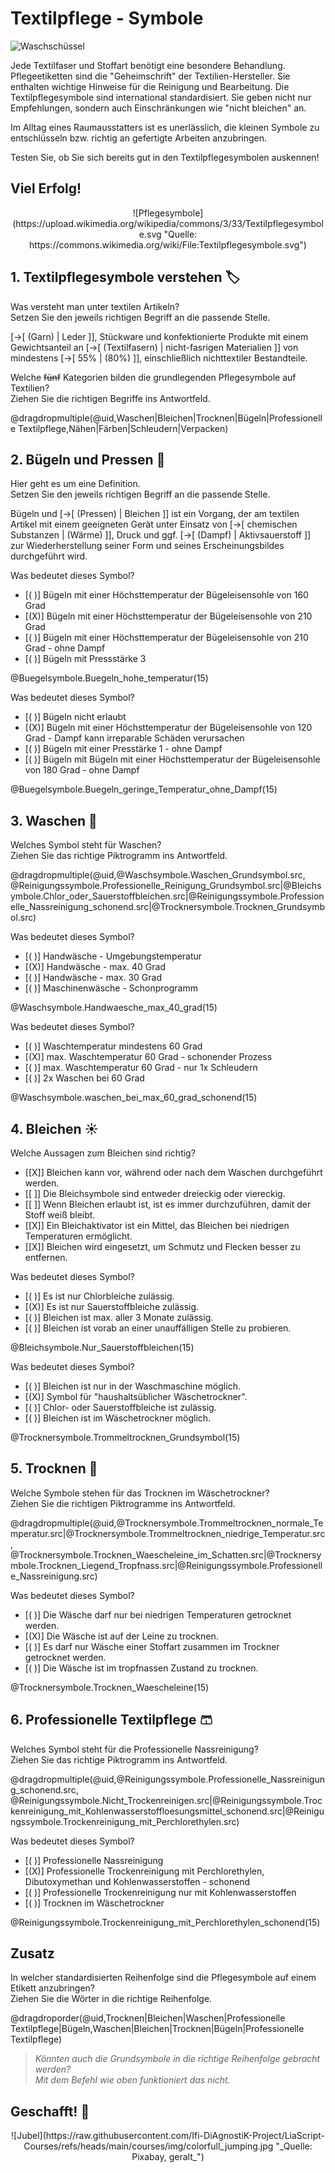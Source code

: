 <!--

author:   Hilke Domsch
email:    hilke.domsch@gkz-ev.de
version:  0.0.4
language: de
narrator: Deutsch Female

edit: true
date: 2025-09-08

icon: https://raw.githubusercontent.com/Ifi-DiAgnostiK-Project/LiaScript-Courses/refs/heads/main/img/Logo_234px.png
logo: img/Textilpflegesymbole.png
comment:  Kurs mit den Piktogrammen zur Textilpflege für Raumausstatter.

title: Raumausstatter - Textilpflegesymbole

link: https://raw.githubusercontent.com/Ifi-DiAgnostiK-Project/LiaScript-Courses/refs/heads/main/courses/style.css

import: https://raw.githubusercontent.com/Ifi-DiAgnostiK-Project/LiaScript_DragAndDrop_Template/refs/heads/main/README.md
        https://raw.githubusercontent.com/Ifi-DiAgnostiK-Project/Piktogramme/refs/heads/main/makros.md
        https://raw.githubusercontent.com/Ifi-DiAgnostiK-Project/Textilpflegesymbole/refs/heads/main/makros.md
        https://raw.githubusercontent.com/Ifi-DiAgnostiK-Project/LiaScript_ImageQuiz/refs/heads/main/README.md
        https://raw.githubusercontent.com/Ifi-DiAgnostiK-Project/Bildersammlung/refs/heads/main/makros.md


tags: [ Textilpflege, Bügeln, Waschen, Bleichen, Trocknen, Raumausstatter]

-->

# Textilpflege - Symbole 

![Waschschüssel](img/wash.png)<!-- style="max-width: 100px; width: 100%;" -->

Jede Textilfaser und Stoffart benötigt eine besondere Behandlung. Pflegeetiketten sind die "Geheimschrift" der Textilien-Hersteller. Sie enthalten wichtige Hinweise für die Reinigung und Bearbeitung. Die Textilpflegesymbole sind international standardisiert. Sie geben nicht nur Empfehlungen, sondern auch Einschränkungen wie "nicht bleichen" an. 

Im Alltag eines Raumausstatters ist es unerlässlich, die kleinen Symbole zu entschlüsseln bzw. richtig an gefertigte Arbeiten anzubringen.

Testen Sie, ob Sie sich bereits gut in den Textilpflegesymbolen auskennen!

<!--class="highlight"-->
Viel Erfolg!
------------

<center>
![Pflegesymbole](https://upload.wikimedia.org/wikipedia/commons/3/33/Textilpflegesymbole.svg "Quelle: https://commons.wikimedia.org/wiki/File:Textilpflegesymbole.svg")<!-- style="max-width: 500px; width: 100%" -->
</center>


## 1. Textilpflegesymbole verstehen 🏷

<section class="flex-container border">
<div class="flex-child">

<!-- class="highlight" -->
Was versteht man unter textilen Artikeln?\
Setzen Sie den jeweils richtigen Begriff an die passende Stelle.

[->[  (Garn) | Leder ]], Stückware und konfektionierte Produkte mit einem Gewichtsanteil an [->[ (Textilfasern) | nicht-fasrigen Materialien ]] von mindestens [->[  55% | (80%)  ]], einschließlich nichttextiler Bestandteile.  

</div>
</section>


<!-- class="highlight" -->
Welche ~~fünf~~ Kategorien bilden die grundlegenden Pflegesymbole auf Textilien?\
Ziehen Sie die richtigen Begriffe ins Antwortfeld.

<!-- data-randomize -->
@dragdropmultiple(@uid,Waschen|Bleichen|Trocknen|Bügeln|Professionelle Textilpflege,Nähen|Färben|Schleudern|Verpacken)



## 2. Bügeln und Pressen 🔳 

<section class="flex-container border">
<div class="flex-child">

<!-- class="highlight" -->
Hier geht es um eine Definition.\
Setzen Sie den jeweils richtigen Begriff an die passende Stelle.

Bügeln und [->[  (Pressen) | Bleichen ]] ist ein Vorgang, der am textilen Artikel mit einem geeigneten Gerät unter Einsatz von [->[  chemischen Substanzen | (Wärme)  ]], Druck und ggf.  [->[ (Dampf) | Aktivsauerstoff ]] zur Wiederherstellung seiner Form und seines Erscheinungsbildes durchgeführt wird.

</div>
</section>


<section class="flex-container border">
<div class="flex-child">

<!-- class="highlight" -->
Was bedeutet dieses Symbol?

<!-- data-randomize -->
- [( )] Bügeln mit einer Höchsttemperatur der Bügeleisensohle von 160 Grad
- [(X)] Bügeln mit einer Höchsttemperatur der Bügeleisensohle von 210 Grad
- [( )] Bügeln mit einer Höchsttemperatur der Bügeleisensohle von 210 Grad - ohne Dampf
- [( )] Bügeln mit Pressstärke 3

</div>
<div class="flex-child-2 center">
@Buegelsymbole.Buegeln_hohe_temperatur(15)
</div>
</section>

<section class="flex-container border">
<div class="flex-child">

<!-- class="highlight" -->
Was bedeutet dieses Symbol?

<!-- data-randomize -->
- [( )] Bügeln nicht erlaubt
- [(X)] Bügeln mit einer Höchsttemperatur der Bügeleisensohle von 120 Grad - Dampf kann irreparable Schäden verursachen
- [( )] Bügeln mit einer Presstärke 1 - ohne Dampf
- [( )] Bügeln mit Bügeln mit einer Höchsttemperatur der Bügeleisensohle von 180 Grad - ohne Dampf

</div>
<div class="flex-child-2 center">
@Buegelsymbole.Buegeln_geringe_Temperatur_ohne_Dampf(15)
</div>
</section>

## 3. Waschen 🥼

<!-- class="highlight" -->
Welches Symbol steht für Waschen?\
Ziehen Sie das richtige Piktrogramm ins Antwortfeld.

<!-- data-randomize -->
@dragdropmultiple(@uid,@Waschsymbole.Waschen_Grundsymbol.src, @Reinigungssymbole.Professionelle_Reinigung_Grundsymbol.src|@Bleichsymbole.Chlor_oder_Sauerstoffbleichen.src|@Reinigungssymbole.Professionelle_Nassreinigung_schonend.src|@Trocknersymbole.Trocknen_Grundsymbol.src)

<section class="flex-container border">
<div class="flex-child">


<!-- class="highlight" -->
Was bedeutet dieses Symbol?

<!-- data-randomize -->
- [( )] Handwäsche - Umgebungstemperatur
- [(X)] Handwäsche - max. 40 Grad
- [( )] Handwäsche - max. 30 Grad
- [( )] Maschinenwäsche - Schonprogramm

</div>
<div class="flex-child-2 center">
@Waschsymbole.Handwaesche_max_40_grad(15)
</div>
</section>


<section class="flex-container border">
<div class="flex-child">

<!-- class="highlight" -->
Was bedeutet dieses Symbol?

<!-- data-randomize -->
- [( )] Waschtemperatur mindestens 60 Grad
- [(X)] max. Waschtemperatur 60 Grad - schonender Prozess
- [( )] max. Waschtemperatur 60 Grad - nur 1x Schleudern
- [( )] 2x Waschen bei 60 Grad

</div>
<div class="flex-child-2 center">
@Waschsymbole.waschen_bei_max_60_grad_schonend(15)
</div>
</section>

## 4. Bleichen ☀

<section class="flex-container border">
<div class="flex-child">

<!-- class="highlight" -->
Welche Aussagen zum Bleichen sind richtig?

<!-- data-randomize -->
- [[X]] Bleichen kann vor, während oder nach dem Waschen durchgeführt werden.
- [[ ]] Die Bleichsymbole sind entweder dreieckig oder viereckig.
- [[ ]] Wenn Bleichen erlaubt ist, ist es immer durchzuführen, damit der Stoff weiß bleibt.
- [[X]] Ein Bleichaktivator ist ein Mittel, das Bleichen bei niedrigen Temperaturen ermöglicht.
- [[X]] Bleichen wird eingesetzt, um Schmutz und Flecken besser zu entfernen.


</div>
</section>

<section class="flex-container border">
<div class="flex-child">

<!-- class="highlight" -->
Was bedeutet dieses Symbol?

<!-- data-randomize -->
- [( )] Es ist nur Chlorbleiche zulässig.
- [(X)] Es ist nur Sauerstoffbleiche zulässig.
- [( )] Bleichen ist max. aller 3 Monate zulässig.
- [( )] Bleichen ist vorab an einer unauffälligen Stelle zu probieren.

</div>
<div class="flex-child-2 center">
@Bleichsymbole.Nur_Sauerstoffbleichen(15)
</div>
</section>

<section class="flex-container border">
<div class="flex-child">

<!-- class="highlight" -->
Was bedeutet dieses Symbol?

<!-- data-randomize -->
- [( )] Bleichen ist nur in der Waschmaschine möglich.
- [(X)] Symbol für "haushaltsüblicher Wäschetrockner".
- [( )] Chlor- oder Sauerstoffbleiche ist zulässig.
- [( )] Bleichen ist im Wäschetrockner möglich.

</div>
<div class="flex-child-2 center">
@Trocknersymbole.Trommeltrocknen_Grundsymbol(15)
</div>
</section>

## 5. Trocknen 👗

<!-- class="highlight" -->
Welche Symbole stehen für das Trocknen im Wäschetrockner?\
Ziehen Sie die richtigen Piktrogramme ins Antwortfeld.

<!-- data-randomize -->
@dragdropmultiple(@uid,@Trocknersymbole.Trommeltrocknen_normale_Temperatur.src|@Trocknersymbole.Trommeltrocknen_niedrige_Temperatur.src, @Trocknersymbole.Trocknen_Waescheleine_im_Schatten.src|@Trocknersymbole.Trocknen_Liegend_Tropfnass.src|@Reinigungssymbole.Professionelle_Nassreinigung.src)


<section class="flex-container border">
<div class="flex-child">


<!-- class="highlight" -->
Was bedeutet dieses Symbol?

<!-- data-randomize -->
- [( )] Die Wäsche darf nur bei niedrigen Temperaturen getrocknet werden.
- [(X)] Die Wäsche ist auf der Leine zu trocknen.
- [( )] Es darf nur Wäsche einer Stoffart zusammen im Trockner getrocknet werden. 
- [( )] Die Wäsche ist im tropfnassen Zustand zu trocknen.

</div>
<div class="flex-child-2 center">
@Trocknersymbole.Trocknen_Waescheleine(15)
</div>
</section>

## 6. Professionelle Textilpflege 🩳

<!-- class="highlight" -->
Welches Symbol steht für die Professionelle Nassreinigung?\
Ziehen Sie das richtige Piktrogramm ins Antwortfeld.

<!-- data-randomize -->
@dragdropmultiple(@uid,@Reinigungssymbole.Professionelle_Nassreinigung_schonend.src, @Reinigungssymbole.Nicht_Trockenreinigen.src|@Reinigungssymbole.Trockenreinigung_mit_Kohlenwasserstoffloesungsmittel_schonend.src|@Reinigungssymbole.Trockenreinigung_mit_Perchlorethylen.src)


<section class="flex-container border">
<div class="flex-child">


<!-- class="highlight" -->
Was bedeutet dieses Symbol?

<!-- data-randomize -->
- [( )] Professionelle Nassreinigung 
- [(X)] Professionelle Trockenreinigung mit Perchlorethylen, Dibutoxymethan und Kohlenwasserstoffen - schonend
- [( )] Professionelle Trockenreinigung nur mit Kohlenwasserstoffen
- [( )] Trocknen im Wäschetrockner

</div>
<div class="flex-child-2 center">
@Reinigungssymbole.Trockenreinigung_mit_Perchlorethylen_schonend(15)
</div>
</section>



## Zusatz

<section class="flex-container border">
<div class="flex-child">

<!-- class="highlight" -->
In welcher standardisierten Reihenfolge sind die Pflegesymbole auf einem Etikett anzubringen?\
Ziehen Sie die Wörter in die richtige Reihenfolge.

@dragdroporder(@uid,Trocknen|Bleichen|Waschen|Professionelle Textilpflege|Bügeln,Waschen|Bleichen|Trocknen|Bügeln|Professionelle Textilpflege)

>_Könnten auch die Grundsymbole in die richtige Reihenfolge gebracht werden?\
Mit dem Befehl wie oben funktioniert das nicht._

</div>
</section>

## Geschafft! 🙌


<center>
![Jubel](https://raw.githubusercontent.com/Ifi-DiAgnostiK-Project/LiaScript-Courses/refs/heads/main/courses/img/colorfull_jumping.jpg "_Quelle: Pixabay, geralt_")
</center>













